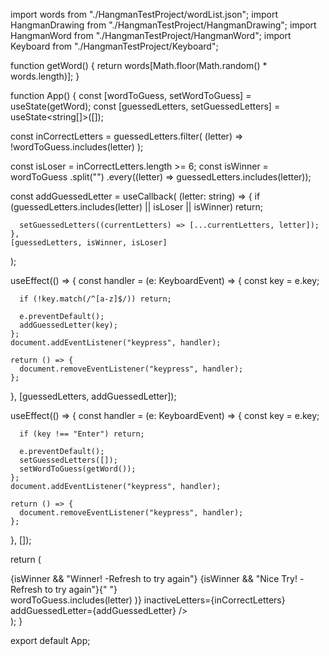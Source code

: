 import words from "./HangmanTestProject/wordList.json";
import HangmanDrawing from "./HangmanTestProject/HangmanDrawing";
import HangmanWord from "./HangmanTestProject/HangmanWord";
import Keyboard from "./HangmanTestProject/Keyboard";

function getWord() {
return words[Math.floor(Math.random() * words.length)];
}

function App() {
const [wordToGuess, setWordToGuess] = useState(getWord);
const [guessedLetters, setGuessedLetters] = useState<string[]>([]);

const inCorrectLetters = guessedLetters.filter(
(letter) => !wordToGuess.includes(letter)
);

const isLoser = inCorrectLetters.length >= 6;
const isWinner = wordToGuess
.split("")
.every((letter) => guessedLetters.includes(letter));

const addGuessedLetter = useCallback(
(letter: string) => {
if (guessedLetters.includes(letter) || isLoser || isWinner) return;

      setGuessedLetters((currentLetters) => [...currentLetters, letter]);
    },
    [guessedLetters, isWinner, isLoser]

);

useEffect(() => {
const handler = (e: KeyboardEvent) => {
const key = e.key;

      if (!key.match(/^[a-z]$/)) return;

      e.preventDefault();
      addGuessedLetter(key);
    };
    document.addEventListener("keypress", handler);

    return () => {
      document.removeEventListener("keypress", handler);
    };

}, [guessedLetters, addGuessedLetter]);

useEffect(() => {
const handler = (e: KeyboardEvent) => {
const key = e.key;

      if (key !== "Enter") return;

      e.preventDefault();
      setGuessedLetters([]);
      setWordToGuess(getWord());
    };
    document.addEventListener("keypress", handler);

    return () => {
      document.removeEventListener("keypress", handler);
    };

}, []);

return (

<div
style={{
        maxWidth: "800px",
        display: "flex",
        flexDirection: "column",
        gap: "2rem",
        margin: "0 auto",
        alignItems: "center",
      }} >
<div style={{ fontSize: "2rem", textAlign: "center" }}>
{isWinner && "Winner! -Refresh to try again"}
{isWinner && "Nice Try! -Refresh to try again"}{" "}
</div>
<HangmanDrawing numberOfGuesses={inCorrectLetters.length} />
<HangmanWord
        reveal={isLoser}
        guessedLetters={guessedLetters}
        wordToGuess={wordToGuess}
      />
<div style={{ alignSelf: "stretch" }}>
<Keyboard
disabled={isWinner || isLoser}
activeLetter={guessedLetters.filter((letter) =>
wordToGuess.includes(letter)
)}
inactiveLetters={inCorrectLetters}
addGuessedLetter={addGuessedLetter}
/>
</div>
</div>
);
}

export default App;
